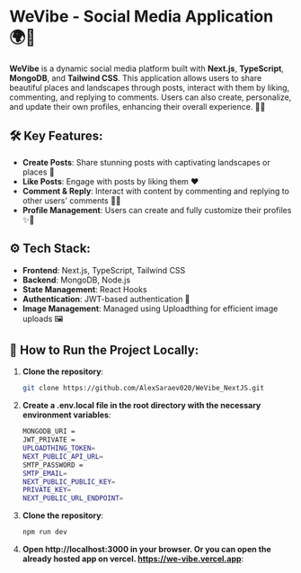 # WeVibe - Social Media Application 🌍💬

**WeVibe** is a dynamic social media platform built with **Next.js**, **TypeScript**, **MongoDB**, and **Tailwind CSS**. This application allows users to share beautiful places and landscapes through posts, interact with them by liking, commenting, and replying to comments. Users can also create, personalize, and update their own profiles, enhancing their overall experience. 🌿✨

## 🛠️ Key Features:
- **Create Posts**: Share stunning posts with captivating landscapes or places 🌄
- **Like Posts**: Engage with posts by liking them ❤️
- **Comment & Reply**: Interact with content by commenting and replying to other users' comments 💬🔁
- **Profile Management**: Users can create and fully customize their profiles ✨👤

## ⚙️ Tech Stack:
- **Frontend**: Next.js, TypeScript, Tailwind CSS
- **Backend**: MongoDB, Node.js
- **State Management**: React Hooks
- **Authentication**: JWT-based authentication 🔑
- **Image Management**: Managed using Uploadthing for efficient image uploads 🖼️

## 🚀 How to Run the Project Locally:

1. **Clone the repository**:
   ```bash
   git clone https://github.com/AlexSaraev020/WeVibe_NextJS.git

2. **Create a .env.local file in the root directory with the necessary environment variables**:
   ```bash
   MONGODB_URI = 
   JWT_PRIVATE =
   UPLOADTHING_TOKEN=
   NEXT_PUBLIC_API_URL=
   SMTP_PASSWORD = 
   SMTP_EMAIL=
   NEXT_PUBLIC_PUBLIC_KEY= 
   PRIVATE_KEY=
   NEXT_PUBLIC_URL_ENDPOINT=

3. **Clone the repository**:
   ```bash
   npm run dev

4. **Open http://localhost:3000 in your browser. Or you can open the already hosted app on vercel. https://we-vibe.vercel.app**:


